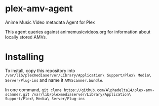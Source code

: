 plex-amv-agent
==============

Anime Music Video metadata Agent for Plex

This agent queries against animemusicvideos.org for information about locally stored AMVs.

Installing
==========
To install, copy this repository into
`/var/lib/plexmediaserver/Library/Application\ Support/Plex\ Media\ Server/Plug-ins` and name it `AMVScanner.bundle`.

In one command,
`git clone https://github.com/Alphadelta14/plex-amv-scanner.git /var/lib/plexmediaserver/Library/Application\ Support/Plex\ Media\ Server/Plug-ins`
